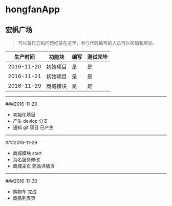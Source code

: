 # hongfanApp
## 宏帆广场


> 可以将日志和问题纪录在这里，参与代码编写的人员可以核销和增加。

| 生产时间 | 功能块 | 编写 | 测试完毕 |
| --- | --- | --- | --- |
| 2016-11-20 | 初始项目 | 是 | 是 |
| 2016-11-21 | 初始项目 | 是 |是|
| 2016-11-29 | 商城模块 | 是 |是|





-------
###2016-11-20
* 初始化项目
* 产生 devlop 分支
* 通知 git 项目 已产生

-------

###2016-11-29 
* 商城模块  start
* 为名服务修改 
* 商城主页  商品详情页  

-------
###2016-11-30
* 购物车 完成 
* 商品列表页 



